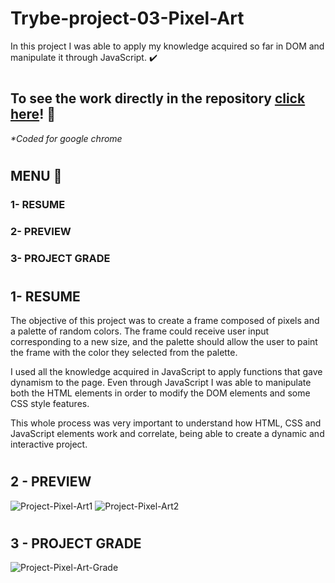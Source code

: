 # Trybe-project-03-Pixel-Art

In this project I was able to apply my knowledge acquired so far in DOM and manipulate it through JavaScript. :heavy_check_mark:
#

## To see the work directly in the repository [click here](https://jonnoliveira.github.io/pixel-art//)! :checkered_flag:
_*Coded for google chrome_
#

## MENU :green_heart:

### 1- RESUME
### 2- PREVIEW
### 3- PROJECT GRADE
#

## 1- RESUME

The objective of this project was to create a frame composed of pixels and a palette of random colors. The frame could receive user input corresponding to a new size, and the palette should allow the user to paint the frame with the color they selected from the palette.

I used all the knowledge acquired in JavaScript to apply functions that gave dynamism to the page. Even through JavaScript I was able to manipulate both the HTML elements in order to modify the DOM elements and some CSS style features.

This whole process was very important to understand how HTML, CSS and JavaScript elements work and correlate, being able to create a dynamic and interactive project.
#

## 2 - PREVIEW

![Project-Pixel-Art1](https://github.com/jonnoliveira/Trybe-project-03-pixel-art/blob/main/picture/pa1.png)
![Project-Pixel-Art2](https://github.com/jonnoliveira/Trybe-project-03-pixel-art/blob/main/picture/pa2.png)

#

## 3 - PROJECT GRADE
![Project-Pixel-Art-Grade](https://github.com/jonnoliveira/Trybe-project-03-pixel-art/blob/main/picture/pa-grade.png)



